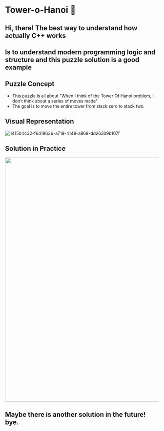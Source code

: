 # Tower-o-Hanoi 🧊
## Hi, there! The best way to understand how actually C++ works </br>
## Is to understand modern programming logic and structure and this puzzle solution is a good example

## Puzzle Concept 
* This puzzle is all about "When I think of the Tower Of Hanoi problem,
 I don't think about a series of moves made" </br>
* The goal is to move the entire tower from stack zero to stack two.

<!-- ABOUT THE PROJECT -->
## Visual Representation </br>
![141504432-f6d18636-a719-4148-a868-dd26309b107f](https://user-images.githubusercontent.com/26097164/147517304-ea13013d-acff-4ab1-b979-29e9aabc96a5.png)

## Solution in Practice </br>
<img src="https://miro.medium.com/max/512/1*zoXrzoCEFLoFX7p8O9W_rw.gif" width="800"/>


 
<!-- Maybe -->
## Maybe there is another solution in the future! bye.
